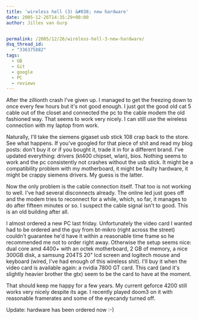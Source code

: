 ```yaml
---
title: 'wireless hell (3) &#038; new hardware'
date: 2005-12-26T14:35:29+00:00
author: Jilles van Gurp


permalink: /2005/12/26/wireless-hell-3-new-hardware/
dsq_thread_id:
  - "336375882"
tags:
  - GB
  - Git
  - google
  - PC
  - reviews
---
```

After the zillionth crash I've given up. I managed to get the freezing down to once every few hours but it's not good enough. I just got the good old cat 5 cable out of the closet and connected the pc to the cable modem the old fashioned way.  That seems to work very nicely. I can still use the wireless connection with my laptop from work.

Naturally, I'll take the siemens gigaset usb stick 108 crap back to the store.  See what happens. If you've googled for that piece of shit and read my blog posts: don't buy it or if you bought it, trade it in for a different brand. I've updated everything: drivers (kt400 chipset, wlan), bios. Nothing seems to work and the pc consistently not crashes without the usb stick. It might be a compatibility problem with my motherboard, it might be faulty hardware, it might be crappy siemens drivers. My guess is the latter.

Now the only problem is the cable connection itself. That too is not working to well. I've had several disconnects already. The online led just goes off and the modem tries to reconnect for a while, which, so far, it manages to do after fifteen minutes or so. I suspect the cable signal isn't to good. This is an old building after all.

I almost ordered a new PC last friday. Unfortunately the video card I wanted had to be ordered and the guy from bt-mikro (right across the street) couldn't guarantee he'd have it within a reasonable time frame so he recommended me not to order right away. Otherwise the setup seems nice: dual core amd 4400+ with an octek motherboard, 2 GB of memory, a nice 300GB disk, a samsung 204TS 20" lcd screen and logitech mouse and keyboard (wired, I've had enough of this wireless shit). I'll buy it when the video card is available again: a nvidia 7800 GT card. This card (and it's slightly heavier brother the gtx) seem to be the card to have at the moment.

That should keep me happy for a few years. My current geforce 4200 still works very nicely despite its age. I recently played doom3 on it with reasonable framerates and some of the eyecandy turned off.

Update: hardware has been ordered now :-)